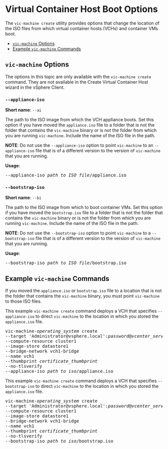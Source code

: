 # Virtual Container Host Boot Options #

The `vic-machine create` utility provides options that change the location of the ISO files from which virtual container hosts (VCHs) and container VMs boot.

- [`vic-machine` Options](#options)
- [Example `vic-machine` Commands](#examples)

## `vic-machine` Options <a id="options"></a>

The options in this topic are only available with the `vic-machine create` command. They are not available in the Create Virtual Container Host wizard in the vSphere Client.

### `--appliance-iso` ###

**Short name**: `--ai`

The path to the ISO image from which the VCH appliance boots. Set this option if you have moved the `appliance.iso` file to a folder that is not the folder that contains the `vic-machine` binary or is not the folder from which you are running `vic-machine`. Include the name of the ISO file in the path.

**NOTE**: Do not use the `--appliance-iso` option to point `vic-machine` to an `--appliance-iso` file that is of a different version to the version of `vic-machine` that you are running.

**Usage**:

<pre>--appliance-iso <i>path_to_ISO_file</i>/appliance.iso</pre>

### `--bootstrap-iso` ###

**Short name**: `--bi`

The path to the ISO image from which to boot container VMs. Set this option if you have moved the `bootstrap.iso` file to a folder that is not the folder that contains the `vic-machine` binary or is not the folder from which you are running `vic-machine`. Include the name of the ISO file in the path.

**NOTE**: Do not use the `--bootstrap-iso` option to point `vic-machine` to a `--bootstrap-iso` file that is of a different version to the version of `vic-machine` that you are running.

**Usage**:

<pre>--bootstrap-iso <i>path_to_ISO_file</i>/bootstrap.iso</pre>

## Example `vic-machine` Commands <a id="examples"></a>

If you moved the `appliance.iso` or `bootstrap.iso` file to a location that is not the folder that contains the `vic-machine` binary, you must point `vic-machine` to those ISO files.

This example `vic-machine create` command deploys a VCH that specifies `--appliance-iso` to direct `vic-machine` to the location in which you stored the `appliance.iso` file.

<pre>vic-machine-<i>operating_system</i> create
--target 'Administrator@vsphere.local':<i>password</i>@<i>vcenter_server_address</i>/dc1
--compute-resource cluster1
--image-store datastore1
--bridge-network vch1-bridge
--name vch1
--thumbprint <i>certificate_thumbprint</i>
--no-tlsverify
--appliance-iso <i>path_to_iso</i>/appliance.iso
</pre>

This example `vic-machine create` command deploys a VCH that specifies `--bootstrap-iso` to direct `vic-machine` to the location in which you stored the `appliance.iso` file.

<pre>vic-machine-<i>operating_system</i> create
--target 'Administrator@vsphere.local':<i>password</i>@<i>vcenter_server_address</i>/dc1
--compute-resource cluster1
--image-store datastore1
--bridge-network vch1-bridge
--name vch1
--thumbprint <i>certificate_thumbprint</i>
--no-tlsverify
--bootstrap-iso <i>path_to_iso</i>/bootstrap.iso
</pre>